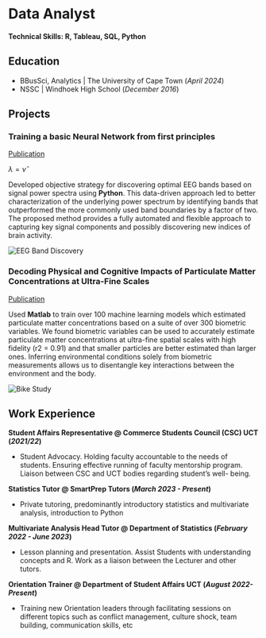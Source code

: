 # Data Analyst

#### Technical Skills: R, Tableau, SQL, Python

## Education
- BBusSci, Analytics |  The University of Cape Town (_April 2024_)								       		
- NSSC |                Windhoek High School (_December 2016_)

## Projects
### Training a basic Neural Network from first principles
[Publication](https://www.mdpi.com/1424-8220/22/8/3048)

$\lambda = \hat{\nu}$

Developed objective strategy for discovering optimal EEG bands based on signal power spectra using **Python**. This data-driven approach led to better characterization of the underlying power spectrum by identifying bands that outperformed the more commonly used band boundaries by a factor of two. The proposed method provides a fully automated and flexible approach to capturing key signal components and possibly discovering new indices of brain activity.

![EEG Band Discovery](/assets/img/eeg_band_discovery.jpeg)

### Decoding Physical and Cognitive Impacts of Particulate Matter Concentrations at Ultra-Fine Scales
[Publication](https://www.mdpi.com/1424-8220/22/11/4240)

Used **Matlab** to train over 100 machine learning models which estimated particulate matter concentrations based on a suite of over 300 biometric variables. We found biometric variables can be used to accurately estimate particulate matter concentrations at ultra-fine spatial scales with high fidelity (r2 = 0.91) and that smaller particles are better estimated than larger ones. Inferring environmental conditions solely from biometric measurements allows us to disentangle key interactions between the environment and the body.

![Bike Study](/assets/img/bike_study.jpeg)           		

## Work Experience

**Student Affairs Representative @ Commerce Students Council (CSC) UCT (_2021/22_)**
- Student Advocacy. Holding faculty accountable to the needs of students. Ensuring 
effective running of faculty mentorship program. Liaison between CSC and UCT 
bodies regarding student’s well- being.

**Statistics Tutor @ SmartPrep Tutors (_March 2023 - Present_)**
- Private tutoring, predominantly introductory statistics and multivariate analysis, introduction to Python

**Multivariate Analysis Head Tutor @ Department of Statistics (_February 2022 - June 2023_)**
-  Lesson planning and presentation. Assist Students with understanding concepts 
and R. Work as a liaison between the Lecturer and other tutors. 

**Orientation Trainer @ Department of Student Affairs UCT (_August 2022-Present_)**
- Training new Orientation leaders through facilitating sessions on different topics 
such as conflict management, culture shock, team building, communication skills, 
etc
